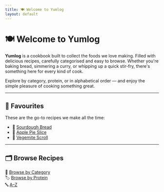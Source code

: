 ```yaml
---
title: 🍽️ Welcome to Yumlog
layout: default
---
```



# 🍽️ Welcome to Yumlog

**Yumlog** is a cookbook built to collect the foods we love making. Filled with delicious recipes, carefully categorised and easy to browse. Whether you're baking bread, simmering a curry, or whipping up a quick stir-fry, there's something here for every kind of cook.

Explore by category, protein, or in alphabetical order — and enjoy the simple pleasure of cooking something great.

---

## 🌟 Favourites

These are the go-to recipes we make all the time:

- 🍞 [Sourdough Bread](/recipes/sourdough_bread.md)
- 🍰 [Apple Pie Slice](/recipes/apple_pie_slice.md)
- 🍞 [Vegemite Scroll](../recipes/vege_scrolls.md)

---

## 🗂️ Browse Recipes

📁 [Browse by Category](./indexes/categories.md)  
🏷️ [Browse by Protein](./indexes/proteins.md)  
🔤 [A–Z](./indexes/alphabet.md)